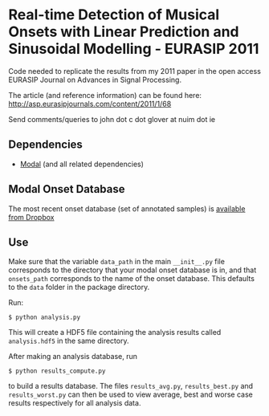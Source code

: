 Real-time Detection of Musical Onsets with Linear Prediction and Sinusoidal Modelling - EURASIP 2011
====================================================================================================

Code needed to replicate the results from my 2011 paper in the open access
EURASIP Journal on Advances in Signal Processing.

The article (and reference information) can be found here:
http://asp.eurasipjournals.com/content/2011/1/68

Send comments/queries to john dot c dot glover at nuim dot ie


Dependencies
------------

* [Modal](http://github.com/johnglover/modal) (and all related dependencies)


Modal Onset Database
--------------------

The most recent onset database (set of annotated samples) is
[available from Dropbox](http://dl.dropbox.com/u/9444913/onsets1.1.hdf5)


Use
---

Make sure that the variable `data_path` in the main `__init__.py` file
corresponds to the directory that your modal onset database is in, and that
`onsets_path` corresponds to the name of the onset database.
This defaults to the `data` folder in the package directory.

Run:

    $ python analysis.py

This will create a HDF5 file containing the analysis results called
`analysis.hdf5` in the same directory.

After making an analysis database, run

    $ python results_compute.py

to build a results database. The files `results_avg.py`, `results_best.py` and
`results_worst.py` can then be used to view average,
best and worse case results respectively for all analysis data.
